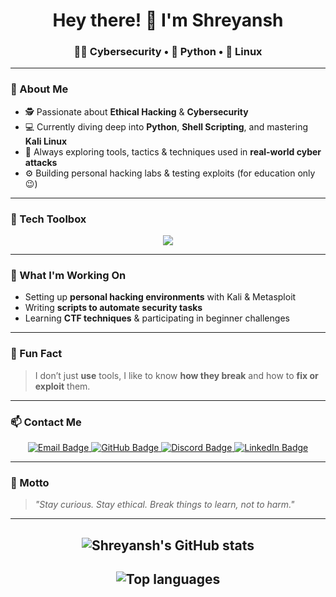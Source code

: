 <h1 align="center">Hey there! 👋 I'm Shreyansh</h1>
<h3 align="center">👨‍💻 Cybersecurity • 🎯 Python • 🧠 Linux</h3>

---

### 🧠 About Me
- 🕵️ Passionate about **Ethical Hacking** & **Cybersecurity**  
- 💻 Currently diving deep into **Python**, **Shell Scripting**, and mastering **Kali Linux**  
- 🔐 Always exploring tools, tactics & techniques used in **real-world cyber attacks**  
- ⚙️ Building personal hacking labs & testing exploits (for education only 😉)

---

### 🧰 Tech Toolbox
<p align="center">
  <img src="https://skillicons.dev/icons?i=python,bash,linux,vscode,github,git" />
</p>

---

### 🔭 What I'm Working On
- Setting up **personal hacking environments** with Kali & Metasploit
- Writing **scripts to automate security tasks**
- Learning **CTF techniques** & participating in beginner challenges

---

### 🧩 Fun Fact
> I don’t just **use** tools, I like to know **how they break** and how to **fix or exploit** them.

---

### 📫 Contact Me

<p align="center">
  <a href="https://mail.google.com/mail/?view=cm&to=shreyanshbussiness@gmail.com">
    <img src="https://img.shields.io/badge/Gmail-white?style=for-the-badge&logo=gmail" alt="Email Badge" />
  </a>
  <a href="https://github.com/shreyansh-shankar">
    <img src="https://img.shields.io/badge/GitHub-181717?style=for-the-badge&logo=github" alt="GitHub Badge" />
  </a>
  <a href="https://discord.com/users/shreyanshshankar">
    <img src="https://img.shields.io/badge/Discord-5865F2?style=for-the-badge&logo=discord&logoColor=white" alt="Discord Badge" />
  </a>
  <a href="https://www.linkedin.com/in/shreyanshshankar/">
    <img src="https://img.shields.io/badge/LinkedIn-blue?style=for-the-badge&logo=linkedin" alt="LinkedIn Badge" />
  </a>
</p>

---

### 🧠 Motto
> _"Stay curious. Stay ethical. Break things to learn, not to harm."_

---

<h2 align="center">
  <img src="https://github-readme-stats.vercel.app/api?username=shreyansh-shankar&show_icons=true&theme=radical" alt="Shreyansh's GitHub stats" />
</h2>
<h2 align="center">
  <img src="https://github-readme-stats.vercel.app/api/top-langs/?username=shreyansh-shankar&layout=compact&theme=radical" alt="Top languages" />
</h2>

<!---
Shreyansh-programmer/Shreyansh-programmer is a ✨ special ✨ repository because its `README.md` (this file) appears on your GitHub profile.
You can click the Preview link to take a look at your changes.
--->
